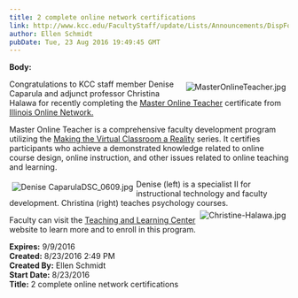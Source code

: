 ```yaml
---
title: 2 complete online network certifications
link: http://www.kcc.edu/FacultyStaff/update/Lists/Announcements/DispForm.aspx?ID=2273
author: Ellen Schmidt
pubDate: Tue, 23 Aug 2016 19:49:45 GMT
---
```

<div><b>Body:</b> <div class="ExternalClass9A209B8A29FF4C7589C4FB8883893D9A"><p>​<img alt="MasterOnlineTeacher.jpg" src="/FacultyStaff/update/Documents/MasterOnlineTeacher.jpg" style="vertical-align:auto;float:right;margin:5px" />Congratulations to KCC staff member Denise Caparula and adjunct professor Christina Halawa for recently completing the <a href="http://www.ion.uillinois.edu/courses/students/mot.asp">Master Online Teacher</a> certificate from <a href="http://www.ion.uillinois.edu/">Illinois Online Network.</a></p>
<p>Master Online Teacher is a comprehensive faculty development program utilizing the <a href="http://www.ion.uillinois.edu/courses/">Making the Virtual Classroom a Reality</a> series. It certifies participants who achieve a demonstrated knowledge related to online course design, online instruction, and other issues related to online teaching and learning.</p>
<p><img alt="Denise CaparulaDSC_0609.jpg" src="/FacultyStaff/update/Documents/Denise%20CaparulaDSC_0609.jpg" style="vertical-align:auto;float:left;margin:5px" />Denise (left) is a specialist II for instructional technology and faculty development. Christina (right) teaches psychology courses. <img alt="Christine-Halawa.jpg" src="/FacultyStaff/update/Documents/Christine-Halawa.jpg" style="vertical-align:auto;float:right;margin:5px" /></p>
<p>Faculty can visit the <a href="/FacultyStaff/departments/ktlc/Pages/default.aspx">Teaching and Learning Center</a> website to learn more and to enroll in this program.<br /></p></div></div>
<div><b>Expires:</b> 9/9/2016</div>
<div><b>Created:</b> 8/23/2016 2:49 PM</div>
<div><b>Created By:</b> Ellen Schmidt</div>
<div><b>Start Date:</b> 8/23/2016</div>
<div><b>Title:</b> 2 complete online network certifications</div>
